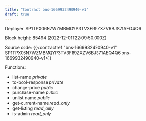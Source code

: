 ```yaml
---
title: "Contract bns-1669932490940-v1"
draft: true
---
```

Deployer: SP1TPX06N7WZMBMQYP3TV3FR9ZXZV6BJS71AEQ4Q6


 



Block height: 85494 (2022-12-01T22:09:50.000Z)

Source code: {{<contractref "bns-1669932490940-v1" SP1TPX06N7WZMBMQYP3TV3FR9ZXZV6BJS71AEQ4Q6 bns-1669932490940-v1>}}

Functions:

* list-name _private_
* to-bool-response _private_
* change-price _public_
* purchase-name _public_
* unlist-name _public_
* get-current-name _read_only_
* get-listing _read_only_
* is-admin _read_only_
